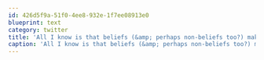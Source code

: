 ```yaml
---
id: 426d5f9a-51f0-4ee8-932e-1f7ee08913e0
blueprint: text
category: twitter
title: 'All I know is that beliefs (&amp; perhaps non-beliefs too?) make humans do some pretty crazy stuff'
caption: 'All I know is that beliefs (&amp; perhaps non-beliefs too?) make humans do some pretty crazy stuff'
---
```

